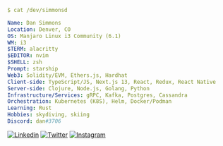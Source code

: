 ```YAML
$ cat /dev/simmonsd

Name: Dan Simmons
Location: Denver, CO
OS: Manjaro Linux i3 Community (6.1)
WM: i3
$TERM: alacritty
$EDITOR: nvim
$SHELL: zsh
Prompt: starship
Web3: Solidity/EVM, Ethers.js, Hardhat
Client-side: TypeScript/JS, Next.js 13, React, Redux, React Native
Server-side: Clojure, Node.js, Golang, Python
Infrastructure/Services: gRPC, Kafka, Postgres, Cassandra
Orchestration: Kubernetes (K8S), Helm, Docker/Podman
Learning: Rust
Hobbies: skydiving, skiing
Discord: dan#3706
```

[![Linkedin](https://img.shields.io/badge/Linkedin-0077B5?style=for-the-badge&logo=linkedin&logoColor=white)](https://www.linkedin.com/in/simmonsdan/)
[![Twitter](https://img.shields.io/badge/Twitter-1DA1F2?style=for-the-badge&logo=twitter&logoColor=white)](https://twitter.com/simmons_dan)
[![Instagram](https://img.shields.io/badge/Instagram-E4405F?style=for-the-badge&logo=instagram&logoColor=white)](https://www.instagram.com/simmonsdan/)
